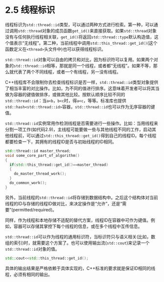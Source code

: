 # 2.5 线程标识

线程标识为`std::thread::id`类型，可以通过两种方式进行检索。第一种，可以通过调用`std::thread`对象的成员函数`get_id()`来直接获取。如果`std::thread`对象没有与任何执行线程相关联，`get_id()`将返回`std::thread::type`默认构造值，这个值表示“无线程”。第二种，当前线程中调用`std::this_thread::get_id()`(这个函数定义在`<thread>`头文件中)也可以获得线程标识。

`std::thread::id`对象可以自由的拷贝和对比，因为标识符可以复用。如果两个对象的`std::thread::id`相等，那就是同一个线程，或者都“无线程”。如果不等，那么就代表了两个不同线程，或者一个有线程，另一没有线程。

C++线程库不会限制你去检查线程标识是否一样，`std::thread::id`类型对象提供了相当丰富的对比操作。比如，为不同的值进行排序。这意味着开发者可以将其当做为容器的键值做排序，或做其他比较。按默认顺序比较不同的`std::thread::id`：当`a<b`，`b<c`时，得`a<c`，等等。标准库也提供`std::hash<std::thread::id>`容器，`std::thread::id`也可以作为无序容器的键值。

`std::thread::id`实例常用作检测线程是否需要进行一些操作。比如：当用线程来分割一项工作(如代码2.9)，主线程可能要做一些与其他线程不同的工作，启动其他线程前，可以通过`std::this_thread::get_id()`得到自己的线程ID。每个线程都要检查一下，其拥有的线程ID是否与初始线程的ID相同。

```c++
std::thread::id master_thread;
void some_core_part_of_algorithm()
{
  if(std::this_thread::get_id()==master_thread)
  {
    do_master_thread_work();
  }
  do_common_work();
}
```

另外，当前线程的`std::thread::id`将存储到数据结构中。之后这个结构体对当前线程的ID与存储的线程ID做对比，来决定操作是“允许”，还是“需要”(permitted/required)。

同样，作为线程和本地存储不适配的替代方案，线程ID在容器中可作为键值。例如，容器可以存储其掌控下每个线程的信息，或在多个线程中互传信息。

`std::thread::id`可以作为线程的通用标识符，当标识符只与语义相关(比如，数组的索引)时，就需要这个方案了。也可以使用输出流(`std::cout`)来记录一个`std::thread::id`对象的值。

```c++
std::cout<<std::this_thread::get_id();
```

具体的输出结果是严格依赖于具体实现的，C++标准的要求就是保证ID相同的线程，必须有相同的输出。